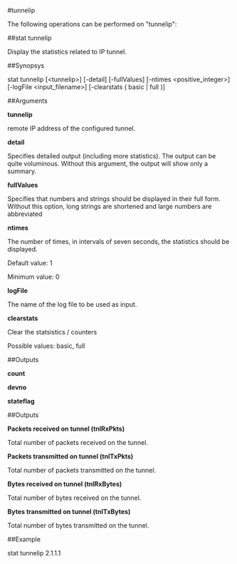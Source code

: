 #tunnelip

The following operations can be performed on "tunnelip":


##stat tunnelip

Display the statistics related to IP tunnel.


##Synopsys

stat tunnelip [&lt;tunnelip>] [-detail] [-fullValues] [-ntimes &lt;positive_integer>] [-logFile &lt;input_filename>] [-clearstats ( basic | full )]


##Arguments

<b>tunnelip</b>
remote IP address of the configured tunnel.

<b>detail</b>
Specifies detailed output (including more statistics). The output can be quite voluminous. Without this argument, the output will show only a summary.

<b>fullValues</b>
Specifies that numbers and strings should be displayed in their full form. Without this option, long strings are shortened and large numbers are abbreviated

<b>ntimes</b>
The number of times, in intervals of seven seconds, the statistics should be displayed.
Default value: 1
Minimum value: 0

<b>logFile</b>
The name of the log file to be used as input.

<b>clearstats</b>
Clear the statsistics / counters
Possible values: basic, full



##Outputs

<b>count</b>

<b>devno</b>

<b>stateflag</b>



##Outputs

<b>Packets received on tunnel (tnlRxPkts)</b>
Total number of packets received on the tunnel.

<b>Packets transmitted on tunnel (tnlTxPkts)</b>
Total number of packets transmitted on the tunnel.

<b>Bytes received on tunnel (tnlRxBytes)</b>
Total number of bytes received on the tunnel.

<b>Bytes transmitted on tunnel (tnlTxBytes)</b>
Total number of bytes transmitted on the tunnel.



##Example

stat tunnelip 2.1.1.1

